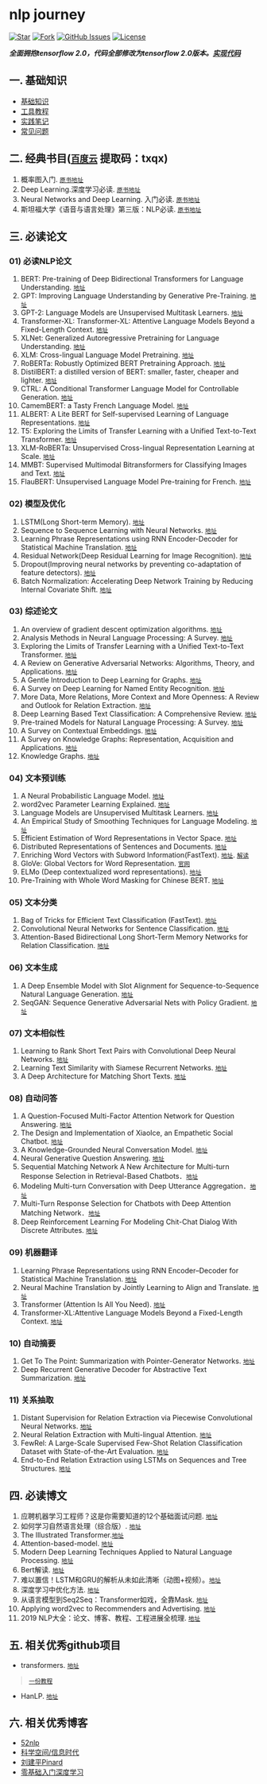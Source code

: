 # nlp journey

[![Star](https://img.shields.io/github/stars/msgi/nlp-journey?color=success)](https://github.com/msgi/nlp-journey/)
[![Fork](https://img.shields.io/github/forks/msgi/nlp-journey)](https://github.com/msgi/nlp-journey/fork)
[![GitHub Issues](https://img.shields.io/github/issues/msgi/nlp-journey?color=success)](https://github.com/msgi/nlp-journey/issues)
[![License](https://img.shields.io/badge/license-Apache%202-blue)](https://github.com/msgi/nlp-journey)

***全面拥抱tensorflow 2.0，代码全部修改为tensorflow 2.0版本。[实现代码](smartnlp/)***

## 一. 基础知识

* [基础知识](docs/basic.md)
* [工具教程](tutorials/)
* [实践笔记](docs/notes.md)
* [常见问题](docs/fq.md)


## 二. 经典书目([`百度云`](https://pan.baidu.com/s/14z5SnM28guarUZfZihdTPw) 提取码：txqx)

1. 概率图入门. [`原书地址`](https://stat.ethz.ch/~maathuis/papers/Handbook.pdf)
2. Deep Learning.深度学习必读. [`原书地址`](https://www.deeplearningbook.org/)
3. Neural Networks and Deep Learning. 入门必读. [`原书地址`](http://neuralnetworksanddeeplearning.com/)
4. 斯坦福大学《语音与语言处理》第三版：NLP必读. [`原书地址`](http://web.stanford.edu/~jurafsky/slp3/ed3book.pdf)

## 三. 必读论文

### 01) 必读NLP论文

1. BERT: Pre-training of Deep Bidirectional Transformers for Language Understanding. [`地址`](https://arxiv.org/abs/1810.04805)
2. GPT: Improving Language Understanding by Generative Pre-Training. [`地址`](https://blog.openai.com/language-unsupervised/)
3. GPT-2: Language Models are Unsupervised Multitask Learners. [`地址`](https://blog.openai.com/better-language-models/)
4. Transformer-XL: Transformer-XL: Attentive Language Models Beyond a Fixed-Length Context. [`地址`](https://arxiv.org/abs/1901.02860)
5. XLNet: Generalized Autoregressive Pretraining for Language Understanding. [`地址`](https://arxiv.org/abs/1906.08237)
6. XLM: Cross-lingual Language Model Pretraining. [`地址`](https://arxiv.org/abs/1901.07291)
7. RoBERTa: Robustly Optimized BERT Pretraining Approach. [`地址`](https://arxiv.org/abs/1907.11692)
8. DistilBERT: a distilled version of BERT: smaller, faster, cheaper and lighter. [`地址`](https://arxiv.org/abs/1910.01108)
9. CTRL: A Conditional Transformer Language Model for Controllable Generation. [`地址`](https://arxiv.org/abs/1909.05858)
10. CamemBERT: a Tasty French Language Model. [`地址`](https://arxiv.org/abs/1911.03894)
11. ALBERT: A Lite BERT for Self-supervised Learning of Language Representations. [`地址`](https://arxiv.org/abs/1909.11942)
12. T5: Exploring the Limits of Transfer Learning with a Unified Text-to-Text Transformer. [`地址`](https://arxiv.org/abs/1910.10683)
13. XLM-RoBERTa: Unsupervised Cross-lingual Representation Learning at Scale. [`地址`](https://arxiv.org/abs/1911.02116)
14. MMBT: Supervised Multimodal Bitransformers for Classifying Images and Text. [`地址`](https://arxiv.org/pdf/1909.02950.pdf)
15. FlauBERT: Unsupervised Language Model Pre-training for French. [`地址`](https://arxiv.org/abs/1912.05372)


### 02) 模型及优化

1. LSTM(Long Short-term Memory). [`地址`](http://www.bioinf.jku.at/publications/older/2604.pdf)
2. Sequence to Sequence Learning with Neural Networks. [`地址`](https://arxiv.org/pdf/1409.3215.pdf)
3. Learning Phrase Representations using RNN Encoder-Decoder for Statistical Machine Translation. [`地址`](https://arxiv.org/pdf/1406.1078.pdf)
4. Residual Network(Deep Residual Learning for Image Recognition). [`地址`](https://arxiv.org/pdf/1512.03385.pdf)
5. Dropout(Improving neural networks by preventing co-adaptation of feature detectors). [`地址`](https://arxiv.org/pdf/1207.0580.pdf)
6. Batch Normalization: Accelerating Deep Network Training by Reducing Internal Covariate Shift. [`地址`](https://arxiv.org/pdf/1502.03167.pdf)

### 03) 综述论文

1. An overview of gradient descent optimization algorithms. [`地址`](https://arxiv.org/pdf/1609.04747.pdf)
2. Analysis Methods in Neural Language Processing: A Survey. [`地址`](https://arxiv.org/pdf/1812.08951.pdf)
3. Exploring the Limits of Transfer Learning with a Unified Text-to-Text Transformer. [`地址`](https://arxiv.org/pdf/1910.10683.pdf)
4. A Review on Generative Adversarial Networks: Algorithms, Theory, and Applications. [`地址`](https://arxiv.org/pdf/2001.06937.pdf)
5. A Gentle Introduction to Deep Learning for Graphs. [`地址`](https://arxiv.org/pdf/1912.12693.pdf)
6. A Survey on Deep Learning for Named Entity Recognition. [`地址`](https://arxiv.org/pdf/1812.09449.pdf)
7. More Data, More Relations, More Context and More Openness: A Review and Outlook for Relation Extraction. [`地址`](https://arxiv.org/pdf/2004.03186.pdf)
8. Deep Learning Based Text Classification: A Comprehensive Review. [`地址`](https://arxiv.org/pdf/2004.03705.pdf)
9. Pre-trained Models for Natural Language Processing: A Survey. [`地址`](https://arxiv.org/pdf/2003.08271.pdf)
10. A Survey on Contextual Embeddings. [`地址`](https://arxiv.org/pdf/2003.07278.pdf)
11. A Survey on Knowledge Graphs: Representation, Acquisition and Applications. [`地址`](https://arxiv.org/pdf/2002.00388.pdf)
12. Knowledge Graphs. [`地址`](https://arxiv.org/pdf/2003.02320v2.pdf)







### 04) 文本预训练

1. A Neural Probabilistic Language Model. [`地址`](https://www.researchgate.net/publication/221618573_A_Neural_Probabilistic_Language_Model)
2. word2vec Parameter Learning Explained. [`地址`](https://arxiv.org/pdf/1411.2738.pdf)
3. Language Models are Unsupervised Multitask Learners. [`地址`](https://d4mucfpksywv.cloudfront.net/better-language-models/language-models.pdf)
4. An Empirical Study of Smoothing Techniques for Language Modeling. [`地址`](https://dash.harvard.edu/bitstream/handle/1/25104739/tr-10-98.pdf?sequence=1)
5. Efficient Estimation of Word Representations in Vector Space. [`地址`](https://arxiv.org/pdf/1301.3781.pdf)
6. Distributed Representations of Sentences and Documents. [`地址`](https://arxiv.org/pdf/1405.4053.pdf)
7. Enriching Word Vectors with Subword Information(FastText). [`地址`](https://arxiv.org/pdf/1607.04606.pdf). [`解读`](https://www.sohu.com/a/114464910_465975)
8. GloVe: Global Vectors for Word Representation. [`官网`](https://nlp.stanford.edu/projects/glove/)
9. ELMo (Deep contextualized word representations). [`地址`](https://arxiv.org/pdf/1802.05365.pdf)
10. Pre-Training with Whole Word Masking for Chinese BERT. [`地址`](https://arxiv.org/pdf/1906.08101.pdf)

### 05) 文本分类

1. Bag of Tricks for Efficient Text Classification (FastText). [`地址`](https://arxiv.org/pdf/1607.01759.pdf)
2. Convolutional Neural Networks for Sentence Classification. [`地址`](https://arxiv.org/pdf/1408.5882.pdf)
3. Attention-Based Bidirectional Long Short-Term Memory Networks for Relation Classification. [`地址`](http://www.aclweb.org/anthology/P16-2034)

### 06) 文本生成

1. A Deep Ensemble Model with Slot Alignment for Sequence-to-Sequence Natural Language Generation. [`地址`](https://arxiv.org/pdf/1805.06553.pdf)
2. SeqGAN: Sequence Generative Adversarial Nets with Policy Gradient. [`地址`](https://arxiv.org/pdf/1609.05473.pdf)

### 07) 文本相似性

1. Learning to Rank Short Text Pairs with Convolutional Deep Neural Networks. [`地址`](http://citeseerx.ist.psu.edu/viewdoc/download?doi=10.1.1.723.6492&rep=rep1&type=pdf)
2. Learning Text Similarity with Siamese Recurrent Networks. [`地址`](https://www.aclweb.org/anthology/W16-1617)
3. A Deep Architecture for Matching Short Texts. [`地址`](http://papers.nips.cc/paper/5019-a-deep-architecture-for-matching-short-texts.pdf)

### 08) 自动问答

1. A Question-Focused Multi-Factor Attention Network for Question Answering. [`地址`](https://arxiv.org/pdf/1801.08290.pdf)
2. The Design and Implementation of XiaoIce, an Empathetic Social Chatbot. [`地址`](https://arxiv.org/pdf/1812.08989.pdf)
3. A Knowledge-Grounded Neural Conversation Model. [`地址`](https://arxiv.org/pdf/1702.01932.pdf)
4. Neural Generative Question Answering. [`地址`](https://arxiv.org/pdf/1512.01337v1.pdf)
5. Sequential Matching Network A New Architecture for Multi-turn Response Selection in Retrieval-Based Chatbots．[`地址`](https://arxiv.org/abs/1612.01627)
6. Modeling Multi-turn Conversation with Deep Utterance Aggregation．[`地址`](https://arxiv.org/pdf/1806.09102.pdf)
7. Multi-Turn Response Selection for Chatbots with Deep Attention Matching Network．[`地址`](https://www.aclweb.org/anthology/P18-1103)
8. Deep Reinforcement Learning For Modeling Chit-Chat Dialog With Discrete Attributes. [`地址`](https://arxiv.org/pdf/1907.02848.pdf)

### 09) 机器翻译

1. Learning Phrase Representations using RNN Encoder–Decoder for Statistical Machine Translation. [`地址`](https://arxiv.org/pdf/1406.1078v3.pdf)
2. Neural Machine Translation by Jointly Learning to Align and Translate. [`地址`](https://arxiv.org/pdf/1409.0473.pdf)
3. Transformer (Attention Is All You Need). [`地址`](https://arxiv.org/pdf/1706.03762.pdf)
4. Transformer-XL:Attentive Language Models Beyond a Fixed-Length Context. [`地址`](https://arxiv.org/pdf/1901.02860.pdf)

### 10) 自动摘要

1. Get To The Point: Summarization with Pointer-Generator Networks. [`地址`](https://arxiv.org/pdf/1704.04368.pdf)
2. Deep Recurrent Generative Decoder for Abstractive Text Summarization. [`地址`](https://aclweb.org/anthology/D17-1222)

### 11) 关系抽取

1. Distant Supervision for Relation Extraction via Piecewise Convolutional Neural Networks. [`地址`](https://www.aclweb.org/anthology/D15-1203)
2. Neural Relation Extraction with Multi-lingual Attention. [`地址`](https://www.aclweb.org/anthology/P17-1004)
3. FewRel: A Large-Scale Supervised Few-Shot Relation Classification Dataset with State-of-the-Art Evaluation. [`地址`](https://aclweb.org/anthology/D18-1514)
4. End-to-End Relation Extraction using LSTMs on Sequences and Tree Structures. [`地址`](https://www.aclweb.org/anthology/P16-1105)

## 四. 必读博文

1. 应聘机器学习工程师？这是你需要知道的12个基础面试问题. [`地址`](https://www.jiqizhixin.com/articles/2020-01-06-9)
2. 如何学习自然语言处理（综合版）. [`地址`](https://mp.weixin.qq.com/s/lJYp4hUZVsp-Uj-5NqoaYQ)
3. The Illustrated Transformer.[`地址`](https://jalammar.github.io/illustrated-transformer/)
4. Attention-based-model. [`地址`](http://www.wildml.com/2016/01/attention-and-memory-in-deep-learning-and-nlp/)
5. Modern Deep Learning Techniques Applied to Natural Language Processing. [`地址`](https://nlpoverview.com/)
6. Bert解读. [`地址`](https://zhuanlan.zhihu.com/p/49271699)
7. 难以置信！LSTM和GRU的解析从未如此清晰（动图+视频）。[`地址`](https://blog.csdn.net/dqcfkyqdxym3f8rb0/article/details/82922386)
8. 深度学习中优化方法. [`地址`](https://blog.csdn.net/u012328159/article/details/80311892)
9. 从语言模型到Seq2Seq：Transformer如戏，全靠Mask. [`地址`](https://spaces.ac.cn/archives/6933)
10. Applying word2vec to Recommenders and Advertising. [`地址`](http://mccormickml.com/2018/06/15/applying-word2vec-to-recommenders-and-advertising/)
11. 2019 NLP大全：论文、博客、教程、工程进展全梳理. [`地址`](https://zhuanlan.zhihu.com/p/108442724)

## 五. 相关优秀github项目

* transformers. [`地址`](https://github.com/huggingface/transformers)

> [`一份教程`](https://rsilveira79.github.io/fermenting_gradients/machine_learning/nlp/pytorch/pytorch-transformer-squad/)

* HanLP. [`地址`](https://github.com/hankcs/HanLP)

## 六. 相关优秀博客

* [52nlp](http://www.52nlp.cn/)
* [科学空间/信息时代](https://kexue.fm/category/Big-Data)
* [刘建平Pinard](https://www.cnblogs.com/pinard/)
* [零基础入门深度学习](https://www.zybuluo.com/hanbingtao/note/433855)

